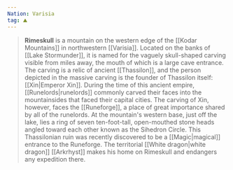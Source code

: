 ```yaml
---
Nation: Varisia
tag: ⛰️️
---
```


> **Rimeskull** is a mountain on the western edge of the [[Kodar Mountains]] in northwestern [[Varisia]]. Located on the banks of [[Lake Stormunder]], it is named for the vaguely skull-shaped carving visible from miles away, the mouth of which is a large cave entrance. 
> The carving is a relic of ancient [[Thassilon]], and the person depicted in the massive carving is the founder of Thassilon itself: [[Xin|Emperor Xin]]. During the time of this ancient empire, [[Runelords|runelords]] commonly carved their faces into the mountainsides that faced their capital cities. The carving of Xin, however, faces the [[Runeforge]], a place of great importance shared by all of the runelords.
> At the mountain's western base, just off the lake, lies a ring of seven ten-foot-tall, open-mouthed stone heads angled toward each other known as the Sihedron Circle.  This Thassilonian ruin was recently discovered to be a [[Magic|magical]] entrance to the Runeforge.
> The territorial [[White dragon|white dragon]] [[Arkrhyst]] makes his home on Rimeskull and endangers any expedition there.








